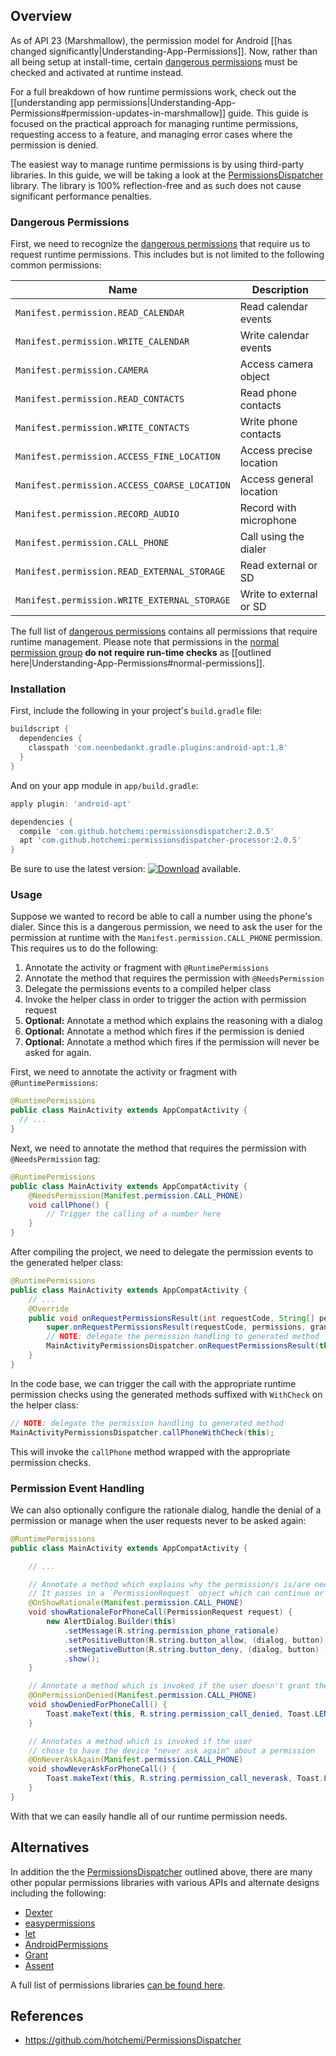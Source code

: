 ## Overview

As of API 23 (Marshmallow), the permission model for Android [[has changed significantly|Understanding-App-Permissions]]. Now, rather than all being setup at install-time, certain [dangerous permissions](http://developer.android.com/guide/topics/security/permissions.html#normal-dangerous) must be checked and activated at runtime instead. 

For a full breakdown of how runtime permissions work, check out the [[understanding app permissions|Understanding-App-Permissions#permission-updates-in-marshmallow]] guide. This guide is focused on the practical approach for managing runtime permissions, requesting access to a feature, and managing error cases where the permission is denied.

The easiest way to manage runtime permissions is by using third-party libraries. In this guide, we will be taking a look at the [PermissionsDispatcher](https://github.com/hotchemi/PermissionsDispatcher) library. The library is 100% reflection-free and as such does not cause significant performance penalties. 

### Dangerous Permissions

First, we need to recognize the [dangerous permissions](http://developer.android.com/guide/topics/security/permissions.html#normal-dangerous) that require us to request runtime permissions. This includes but is not limited to the following common permissions:

| Name                                         | Description              |
| --------------------------------             | --------------------     |
| `Manifest.permission.READ_CALENDAR`          | Read calendar events     |
| `Manifest.permission.WRITE_CALENDAR`         | Write calendar events    |
| `Manifest.permission.CAMERA`                 | Access camera object     | 
| `Manifest.permission.READ_CONTACTS`          | Read phone contacts      |
| `Manifest.permission.WRITE_CONTACTS`         | Write phone contacts     |
| `Manifest.permission.ACCESS_FINE_LOCATION`   | Access precise location  |
| `Manifest.permission.ACCESS_COARSE_LOCATION` | Access general location  |
| `Manifest.permission.RECORD_AUDIO`           | Record with microphone   | 
| `Manifest.permission.CALL_PHONE`             | Call using the dialer    |
| `Manifest.permission.READ_EXTERNAL_STORAGE`  | Read external or SD      |
| `Manifest.permission.WRITE_EXTERNAL_STORAGE` | Write to external or SD  |

The full list of [dangerous permissions](http://developer.android.com/guide/topics/security/permissions.html#normal-dangerous) contains all permissions that require runtime management. Please note that permissions in the [normal permission group](http://developer.android.com/guide/topics/security/normal-permissions.html) **do not require run-time checks** as [[outlined here|Understanding-App-Permissions#normal-permissions]].

### Installation

First, include the following in your project's `build.gradle` file:

```gradle
buildscript {
  dependencies {
    classpath 'com.neenbedankt.gradle.plugins:android-apt:1.8'
  }
}
```

And on your app module in `app/build.gradle`:

```gradle
apply plugin: 'android-apt'

dependencies {
  compile 'com.github.hotchemi:permissionsdispatcher:2.0.5'
  apt 'com.github.hotchemi:permissionsdispatcher-processor:2.0.5'
}
```

Be sure to use the latest version: [![Download](https://api.bintray.com/packages/hotchemi/maven/permissionsdispatcher/images/download.svg)](https://bintray.com/hotchemi/maven/permissionsdispatcher/_latestVersion) available.

### Usage

Suppose we wanted to record be able to call a number using the phone's dialer. Since this is a dangerous permission, we need to ask the user for the permission at runtime with the `Manifest.permission.CALL_PHONE` permission. This requires us to do the following:

1. Annotate the activity or fragment with `@RuntimePermissions`
2. Annotate the method that requires the permission with `@NeedsPermission`
3. Delegate the permissions events to a compiled helper class
4. Invoke the helper class in order to trigger the action with permission request
5. **Optional:** Annotate a method which explains the reasoning with a dialog
6. **Optional:** Annotate a method which fires if the permission is denied
7. **Optional:** Annotate a method which fires if the permission will never be asked for again.

First, we need to annotate the activity or fragment with `@RuntimePermissions`:

```java
@RuntimePermissions
public class MainActivity extends AppCompatActivity {
  // ...
}
```

Next, we need to annotate the method that requires the permission with `@NeedsPermission` tag:

```java
@RuntimePermissions
public class MainActivity extends AppCompatActivity {
    @NeedsPermission(Manifest.permission.CALL_PHONE)
    void callPhone() {
        // Trigger the calling of a number here
    }
}
```

After compiling the project, we need to delegate the permission events to the generated helper class:

```java
@RuntimePermissions
public class MainActivity extends AppCompatActivity {
    // ...
    @Override
    public void onRequestPermissionsResult(int requestCode, String[] permissions, int[] grantResults) {
        super.onRequestPermissionsResult(requestCode, permissions, grantResults);
        // NOTE: delegate the permission handling to generated method
        MainActivityPermissionsDispatcher.onRequestPermissionsResult(this, requestCode, grantResults);
    }
}
```

In the code base, we can trigger the call with the appropriate runtime permission checks using the generated methods suffixed with `WithCheck` on the helper class:

```java
// NOTE: delegate the permission handling to generated method
MainActivityPermissionsDispatcher.callPhoneWithCheck(this);
```

This will invoke the `callPhone` method wrapped with the appropriate permission checks. 

### Permission Event Handling

We can also optionally configure the rationale dialog, handle the denial of a permission or manage when the user requests never to be asked again:

```java
@RuntimePermissions
public class MainActivity extends AppCompatActivity {

    // ...

    // Annotate a method which explains why the permission/s is/are needed. 
    // It passes in a `PermissionRequest` object which can continue or abort the current permission
    @OnShowRationale(Manifest.permission.CALL_PHONE)
    void showRationaleForPhoneCall(PermissionRequest request) {
        new AlertDialog.Builder(this)
            .setMessage(R.string.permission_phone_rationale)
            .setPositiveButton(R.string.button_allow, (dialog, button) -> request.proceed())
            .setNegativeButton(R.string.button_deny, (dialog, button) -> request.cancel())
            .show();
    }

    // Annotate a method which is invoked if the user doesn't grant the permissions
    @OnPermissionDenied(Manifest.permission.CALL_PHONE)
    void showDeniedForPhoneCall() {
        Toast.makeText(this, R.string.permission_call_denied, Toast.LENGTH_SHORT).show();
    }

    // Annotates a method which is invoked if the user 
    // chose to have the device "never ask again" about a permission
    @OnNeverAskAgain(Manifest.permission.CALL_PHONE)
    void showNeverAskForPhoneCall() {
        Toast.makeText(this, R.string.permission_call_neverask, Toast.LENGTH_SHORT).show();
    }
}
```

With that we can easily handle all of our runtime permission needs.

## Alternatives

In addition the the [PermissionsDispatcher](https://github.com/hotchemi/PermissionsDispatcher) outlined above, there are many other popular permissions libraries with various APIs and alternate designs including the following: 

* [Dexter](https://github.com/Karumi/Dexter)
* [easypermissions](https://github.com/googlesamples/easypermissions)
* [let](https://github.com/canelmas/let)
* [AndroidPermissions](https://github.com/ZeroBrain/AndroidPermissions)
* [Grant](https://github.com/anthonycr/Grant)
* [Assent](https://github.com/afollestad/assent)

A full list of permissions libraries [can be found here](https://gist.github.com/dlew/2a21b06ee8715e0f7338).

## References

* <https://github.com/hotchemi/PermissionsDispatcher>